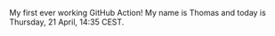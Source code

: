 My first ever working GitHub Action!
My name is Thomas and today is Thursday, 21 April, 14:35 CEST. 
